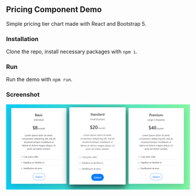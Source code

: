 ## Pricing Component Demo
Simple pricing tier chart made with React and Bootstrap 5.

### Installation
Clone the repo, install necessary packages with `npm i`.

### Run
Run the demo with `npm run`.

### Screenshot
![Alt text](/src/screenshot.jpg?raw=true "Screenshot")